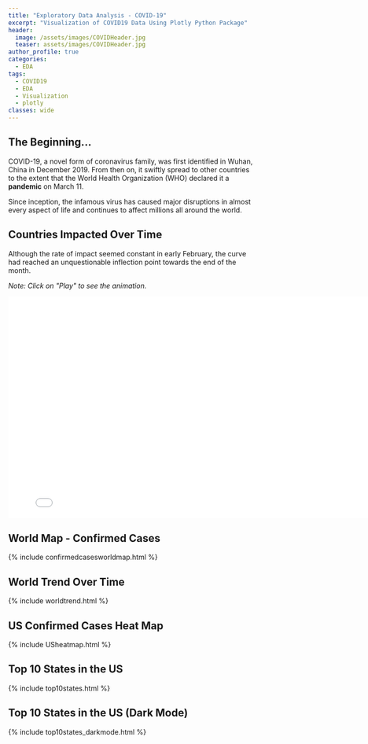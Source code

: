 ```yaml
---
title: "Exploratory Data Analysis - COVID-19"
excerpt: "Visualization of COVID19 Data Using Plotly Python Package"
header:
  image: /assets/images/COVIDHeader.jpg
  teaser: assets/images/COVIDHeader.jpg
author_profile: true
categories:
  - EDA
tags:
  - COVID19
  - EDA
  - Visualization
  - plotly
classes: wide
---
```

## The Beginning...
COVID-19, a novel form of coronavirus family, was first identified in Wuhan, China in December 2019. From then on, it swiftly spread to other countries to the extent that the World Health Organization (WHO) declared it a **pandemic** on March 11.

Since inception, the infamous virus has caused major disruptions in almost every aspect of life and continues to affect millions all around the world.

## Countries Impacted Over Time
Although the rate of impact seemed constant in early February, the curve had reached an unquestionable inflection point towards the end of the month.

*Note: Click on "Play" to see the animation.*
<iframe width="800" height="450" frameborder="0" scrolling="no" src="//plotly.com/~jatins/1.embed"></iframe>

## World Map - Confirmed Cases
{% include confirmedcasesworldmap.html %}

## World Trend Over Time
{% include worldtrend.html %}

## US Confirmed Cases Heat Map
{% include USheatmap.html %}

## Top 10 States in the US
{% include top10states.html %}

## Top 10 States in the US (Dark Mode)
{% include top10states_darkmode.html %}

<!--
<p> Race chart of the trend - </p>

<div class="flourish-embed flourish-bar-chart-race" data-src="visualisation/1873703" data-url="https://flo.uri.sh/visualisation/1873703/embed"><script src="https://public.flourish.studio/resources/embed.js"></script></div> -->
